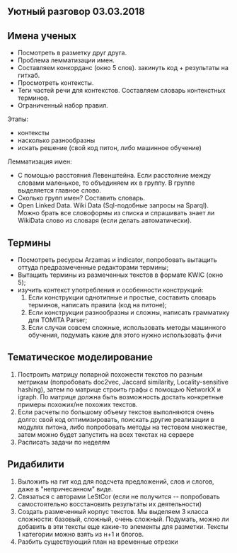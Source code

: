 ## Уютный разговор 03.03.2018
## Имена ученых
- Посмотреть в разметку друг друга. 
- Проблема лемматизации имен.
- Составляем конкорданс (окно 5 слов). закинуть код + результаты на гитхаб.
- Просмотреть контексты.
- Теги частей речи для контекстов. Составляем словарь контекстных терминов.
- Ограниченный набор правил.

Этапы:
- контексты
- насколько разнообразны
- искать решение (свой код питон, либо машинное обучение)

Лемматизация имен:
- С помощью расстояния Левенштейна. Если расстояние между словами маленькое, то объединяем их в группу. В группе выделяется главное слово. 
- Сколько групп имен? Составить словарь. 
- Open Linked Data. Wiki Data (Sql-подобные запросы на Sparql). Можно брать все словоформы из списка и спрашивать знает ли WikiData слово из словаря (если делать автоматически). 

## Термины

- Посмотреть ресурсы Arzamas и indicator, попробовать вытащить оттуда предразмеченные редакторами термины;
- Вытащить термины из размеченных текстов в формате KWIC (окно 5); 
- изучить контекст употребления и особенности конструкций:
    1. Если конструкции однотипные и простые, составить словарь терминов, написать правила (код на питоне);
    2. Если конструкции разнообразны и сложны, написать грамматику для TOMITA Parser;
    3. Если случаи совсем сложные, использовать методы машинного обучения, подумать какие для этого нужно использовать фичи

## Тематическое моделирование

1. Построить матрицу попарной  похожести текстов по разным метрикам (попробовать doc2vec, Jaccard similarity, Locality-sensitive hashing), затем по матрице строить графы с помощью NetworkX и igraph. По матрице должна быть возможность достать конкретные примеры похожих/не похожих текстов.
2. Если расчеты по большому объему текстов выполняются очень долго: свой код оптимизировать, поискать другие реализации в модулях питона, либо попробовать методы на тестовом множестве, затем можно будет запустить на всех текстах на сервере
3. Расписать задачи по неделям

## Ридабилити
1. Выложить на гит код для подсчета предложений, слов и слогов, даже в "непричесанном" виде.
2. Связаться с авторами LeStCor (если не получится -- попробовать самостоятельно восстановить результаты их деятельности)
3. Создать размеченный корпус текстов. Мы выделяем 3 класса сложности: базовый, сложный, очень сложный. Подумать, можно ли добавить в эти тексты еще какие-то элементы для разметки. Тексты 1 категории можно взять из н+1 и блогов.
4. Разбить существующий план на временные отрезки